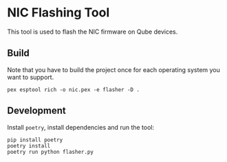# NIC Flashing Tool
This tool is used to flash the NIC firmware on Qube devices.

## Build
Note that you have to build the project once for each operating system you want to support.
```
pex esptool rich -o nic.pex -e flasher -D .
```

## Development
Install `poetry`, install dependencies and run the tool:

```
pip install poetry
poetry install
poetry run python flasher.py
```